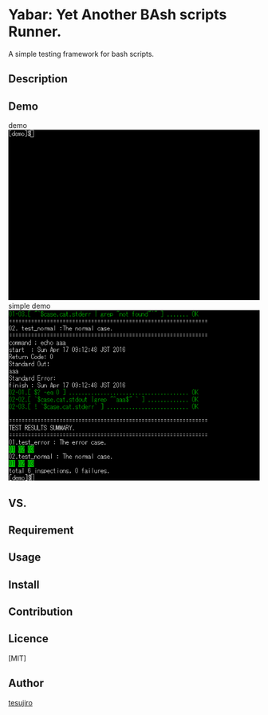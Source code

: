 Yabar: Yet Another BAsh scripts Runner.
====

A simple testing framework for bash scripts.

## Description

## Demo
demo  
![Demo](https://raw.githubusercontent.com/tesujiro/yabar/master/img/yabar_demo.gif)  
simple demo  
![Simple Demo](https://raw.githubusercontent.com/tesujiro/yabar/master/img/yabar_demo_simple.gif)

## VS. 

## Requirement

## Usage

## Install

## Contribution

## Licence

[MIT]

## Author

[tesujiro](https://github.com/tesujiro)

